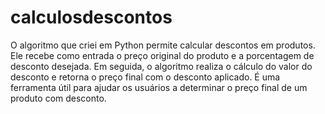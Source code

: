 # calculosdescontos
O algoritmo que criei em Python permite calcular descontos em produtos. Ele recebe como entrada o preço original do produto e a porcentagem de desconto desejada. Em seguida, o algoritmo realiza o cálculo do valor do desconto e retorna o preço final com o desconto aplicado. É uma ferramenta útil para ajudar os usuários a determinar o preço final de um produto com desconto.
